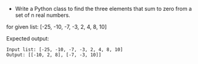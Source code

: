 * Write a Python class to find the three elements that sum to zero from a set of n real numbers.

for given list:
 [-25, -10, -7, -3, 2, 4, 8, 10]

 Expected output:

 ```
Input list: [-25, -10, -7, -3, 2, 4, 8, 10]
Output: [[-10, 2, 8], [-7, -3, 10]]
 ```